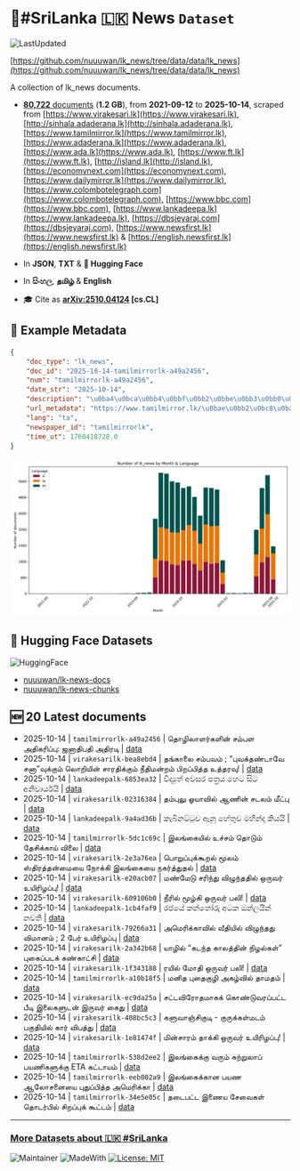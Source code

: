 # 📄#SriLanka 🇱🇰 News `Dataset`

![LastUpdated](https://img.shields.io/badge/last_updated-2025--10--14_10:45:39-green)

[https://github.com/nuuuwan/lk_news/tree/data/data/lk_news](https://github.com/nuuuwan/lk_news/tree/data/data/lk_news)

A collection of lk_news documents.

- [**80,722** documents](https://github.com/nuuuwan/lk_news/tree/data/data/lk_news) (**1.2 GB**), from **2021-09-12** to **2025-10-14**, scraped from [https://www.virakesari.lk](https://www.virakesari.lk), [http://sinhala.adaderana.lk](http://sinhala.adaderana.lk), [https://www.tamilmirror.lk](https://www.tamilmirror.lk), [https://www.adaderana.lk](https://www.adaderana.lk), [https://www.ada.lk](https://www.ada.lk), [https://www.ft.lk](https://www.ft.lk), [http://island.lk](http://island.lk), [https://economynext.com](https://economynext.com), [https://www.dailymirror.lk](https://www.dailymirror.lk), [https://www.colombotelegraph.com](https://www.colombotelegraph.com), [https://www.bbc.com](https://www.bbc.com), [https://www.lankadeepa.lk](https://www.lankadeepa.lk), [https://dbsjeyaraj.com](https://dbsjeyaraj.com), [https://www.newsfirst.lk](https://www.newsfirst.lk) & [https://english.newsfirst.lk](https://english.newsfirst.lk)

- In **JSON**, **TXT** & **🤗 Hugging Face**

- In **සිංහල**, **தமிழ்** & **English**

- 🎓 Cite as **[arXiv:2510.04124](https://arxiv.org/abs/2510.04124) [cs.CL]**

## 📝 Example Metadata

```json
{
    "doc_type": "lk_news",
    "doc_id": "2025-10-14-tamilmirrorlk-a49a2456",
    "num": "tamilmirrorlk-a49a2456",
    "date_str": "2025-10-14",
    "description": "\u0ba4\u0bca\u0bb4\u0bbf\u0bb2\u0bbe\u0bb3\u0bb0\u0bcd\u0b95\u0bb3\u0bbf\u0ba9\u0bcd \u0b9a\u0bae\u0bcd\u0baa\u0bb3 \u0b85\u0ba4\u0bbf\u0b95\u0bb0\u0bbf\u0baa\u0bcd\u0baa\u0bc1: \u0b9c\u0ba9\u0bbe\u0ba4\u0bbf\u0baa\u0ba4\u0bbf \u0b85\u0ba4\u0bbf\u0bb0\u0b9f\u0bbf",
    "url_metadata": "https://www.tamilmirror.lk/\u0bae\u0bb2\u0bc8\u0baf\u0b95\u0bae\u0bcd/\u0ba4\u0bca\u0bb4\u0bbf\u0bb2\u0bbe\u0bb3\u0bb0\u0bcd\u0b95\u0bb3\u0bbf\u0ba9\u0bcd-\u0b9a\u0bae\u0bcd\u0baa\u0bb3-\u0b85\u0ba4\u0bbf\u0b95\u0bb0\u0bbf\u0baa\u0bcd\u0baa\u0bc1-\u0b9c\u0ba9\u0bbe\u0ba4\u0bbf\u0baa\u0ba4\u0bbf-\u0b85\u0ba4\u0bbf\u0bb0\u0b9f\u0bbf/76-366243",
    "lang": "ta",
    "newspaper_id": "tamilmirrorlk",
    "time_ut": 1760418728.0
}
```

![Chart](https://raw.githubusercontent.com/nuuuwan/lk_news/refs/heads/data/data/lk_news/docs_by_month_and_lang.png)

## 🤗 Hugging Face Datasets

![HuggingFace](https://img.shields.io/badge/-HuggingFace-FDEE21?style=for-the-badge&logo=HuggingFace)

- [nuuuwan/lk-news-docs](https://huggingface.co/datasets/nuuuwan/lk-news-docs)
- [nuuuwan/lk-news-chunks](https://huggingface.co/datasets/nuuuwan/lk-news-chunks)

## 🆕 20 Latest documents

- 2025-10-14 | `tamilmirrorlk-a49a2456` | தொழிலாளர்களின் சம்பள அதிகரிப்பு: ஜனாதிபதி அதிரடி | [data](https://github.com/nuuuwan/lk_news/tree/data/data/lk_news/2020s/2025/2025-10-14-tamilmirrorlk-a49a2456)
- 2025-10-14 | `virakesarilk-bea8ebd4` | தங்காலை சம்பவம் ; “புவக்தண்டாவே சனா”வுக்கும் லொறியின் சாரதிக்கும் நீதிமன்றம் பிறப்பித்த உத்தரவு! | [data](https://github.com/nuuuwan/lk_news/tree/data/data/lk_news/2020s/2025/2025-10-14-virakesarilk-bea8ebd4)
- 2025-10-14 | `lankadeepalk-6853ea32` | විද්‍යුත්  අවසර පත්‍රය හෙට සිට අනිවාර්යයි | [data](https://github.com/nuuuwan/lk_news/tree/data/data/lk_news/2020s/2025/2025-10-14-lankadeepalk-6853ea32)
- 2025-10-14 | `virakesarilk-02316384` | தம்புலு ஓயாவில் ஆணின் சடலம் மீட்பு | [data](https://github.com/nuuuwan/lk_news/tree/data/data/lk_news/2020s/2025/2025-10-14-virakesarilk-02316384)
- 2025-10-14 | `lankadeepalk-9a4ad36b` | කැබිනට්ටුව ඇනූ හේතුව මහින්ද කියයි | [data](https://github.com/nuuuwan/lk_news/tree/data/data/lk_news/2020s/2025/2025-10-14-lankadeepalk-9a4ad36b)
- 2025-10-14 | `tamilmirrorlk-5dc1c69c` | இலங்கையில் உச்சம் தொடும் தேசிக்காய் விலை | [data](https://github.com/nuuuwan/lk_news/tree/data/data/lk_news/2020s/2025/2025-10-14-tamilmirrorlk-5dc1c69c)
- 2025-10-14 | `virakesarilk-2e3a76ea` | பொறுப்புக்கூறல் மூலம் ஸ்திரத்தன்மையை நோக்கி இலங்கையை நகர்த்துதல் | [data](https://github.com/nuuuwan/lk_news/tree/data/data/lk_news/2020s/2025/2025-10-14-virakesarilk-2e3a76ea)
- 2025-10-14 | `virakesarilk-e20acb07` | மண்மேடு சரிந்து விழுந்ததில் ஒருவர் உயிரிழப்பு! | [data](https://github.com/nuuuwan/lk_news/tree/data/data/lk_news/2020s/2025/2025-10-14-virakesarilk-e20acb07)
- 2025-10-14 | `virakesarilk-609106b0` | நீரில் மூழ்கி ஒருவர் பலி! | [data](https://github.com/nuuuwan/lk_news/tree/data/data/lk_news/2020s/2025/2025-10-14-virakesarilk-609106b0)
- 2025-10-14 | `lankadeepalk-1cb4faf9` | රජයේ කන්තෝරු අටක ඔන්ලයින් නවතී | [data](https://github.com/nuuuwan/lk_news/tree/data/data/lk_news/2020s/2025/2025-10-14-lankadeepalk-1cb4faf9)
- 2025-10-14 | `virakesarilk-79266a31` | அமெரிக்காவில் வீதியில் விழுந்தது விமானம் ; 2 பேர் உயிரிழப்பு | [data](https://github.com/nuuuwan/lk_news/tree/data/data/lk_news/2020s/2025/2025-10-14-virakesarilk-79266a31)
- 2025-10-14 | `virakesarilk-2a342b68` | யாழில் “கடந்த காலத்தின் நிழல்கள்” புகைப்படக் கண்காட்சி | [data](https://github.com/nuuuwan/lk_news/tree/data/data/lk_news/2020s/2025/2025-10-14-virakesarilk-2a342b68)
- 2025-10-14 | `virakesarilk-1f343188` | ரயில் மோதி ஒருவர் பலி! | [data](https://github.com/nuuuwan/lk_news/tree/data/data/lk_news/2020s/2025/2025-10-14-virakesarilk-1f343188)
- 2025-10-14 | `tamilmirrorlk-a10b18f5` | மனித புதைகுழி அகழ்வில் தாமதம் | [data](https://github.com/nuuuwan/lk_news/tree/data/data/lk_news/2020s/2025/2025-10-14-tamilmirrorlk-a10b18f5)
- 2025-10-14 | `virakesarilk-ec9da25a` | சட்டவிரோதமாகக் கொண்டுவரப்பட்ட பீடி இலைகளுடன் இருவர் கைது | [data](https://github.com/nuuuwan/lk_news/tree/data/data/lk_news/2020s/2025/2025-10-14-virakesarilk-ec9da25a)
- 2025-10-14 | `virakesarilk-408bc5c3` | களுவாஞ்சிகுடி - குருக்கள்மடம் பகுதியில் கார் விபத்து | [data](https://github.com/nuuuwan/lk_news/tree/data/data/lk_news/2020s/2025/2025-10-14-virakesarilk-408bc5c3)
- 2025-10-14 | `virakesarilk-1e81474f` | மின்சாரம் தாக்கி ஒருவர் உயிரிழப்பு! | [data](https://github.com/nuuuwan/lk_news/tree/data/data/lk_news/2020s/2025/2025-10-14-virakesarilk-1e81474f)
- 2025-10-14 | `tamilmirrorlk-538d2ee2` | இலங்கைக்கு வரும் சுற்றுலாப் பயணிகளுக்கு ETA கட்டாயம் | [data](https://github.com/nuuuwan/lk_news/tree/data/data/lk_news/2020s/2025/2025-10-14-tamilmirrorlk-538d2ee2)
- 2025-10-14 | `tamilmirrorlk-eeb002a9` | இலங்கைக்கான பயண ஆலோசனையை புதுப்பித்த அமெரிக்கா | [data](https://github.com/nuuuwan/lk_news/tree/data/data/lk_news/2020s/2025/2025-10-14-tamilmirrorlk-eeb002a9)
- 2025-10-14 | `tamilmirrorlk-34e5e05c` | தடைபட்ட இணைய சேவைகள் தொடர்பில் சிறப்புக் கூட்டம் | [data](https://github.com/nuuuwan/lk_news/tree/data/data/lk_news/2020s/2025/2025-10-14-tamilmirrorlk-34e5e05c)

---

### [More Datasets about 🇱🇰 #SriLanka](https://github.com/nuuuwan/lk_datasets)

![Maintainer](https://img.shields.io/badge/maintainer-nuuuwan-red)
![MadeWith](https://img.shields.io/badge/made_with-python-blue)
[![License: MIT](https://img.shields.io/badge/License-MIT-yellow.svg)](https://opensource.org/licenses/MIT)
